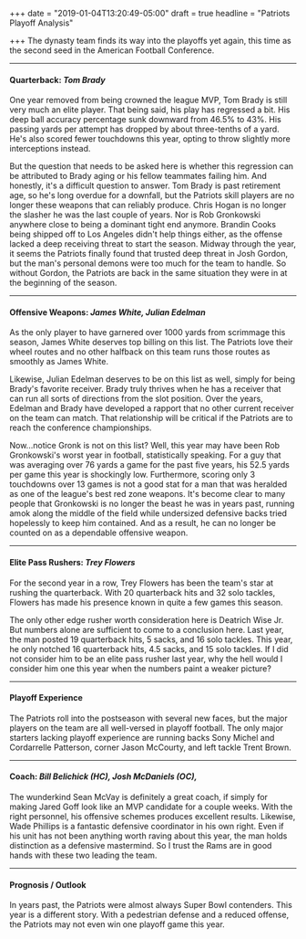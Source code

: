 +++
date = "2019-01-04T13:20:49-05:00"
draft = true
headline = "Patriots Playoff Analysis"

+++
The dynasty team finds its way into the playoffs yet again, this time as the second seed in the American Football Conference.

***

#### Quarterback: _Tom Brady_

One year removed from being crowned the league MVP, Tom Brady is still very much an elite player. That being said, his play has regressed a bit. His deep ball accuracy percentage sunk downward from 46.5% to 43%. His passing yards per attempt has dropped by about three-tenths of a yard. He's also scored fewer touchdowns this year, opting to throw slightly more interceptions instead.

But the question that needs to be asked here is whether this regression can be attributed to Brady aging or his fellow teammates failing him. And honestly, it's a difficult question to answer. Tom Brady is past retirement age, so he's long overdue for a downfall, but the Patriots skill players are no longer these weapons that can reliably produce. Chris Hogan is no longer the slasher he was the last couple of years. Nor is Rob Gronkowski anywhere close to being a dominant tight end anymore. Brandin Cooks being shipped off to Los Angeles didn't help things either, as the offense lacked a deep receiving threat to start the season. Midway through the year, it seems the Patriots finally found that trusted deep threat in Josh Gordon, but the man's personal demons were too much for the team to handle. So without Gordon, the Patriots are back in the same situation they were in at the beginning of the season.

***

#### Offensive Weapons: _James White, Julian Edelman_

As the only player to have garnered over 1000 yards from scrimmage this season, James White deserves top billing on this list. The Patriots love their wheel routes and no other halfback on this team runs those routes as smoothly as James White.

Likewise, Julian Edelman deserves to be on this list as well, simply for being Brady's favorite receiver. Brady truly thrives when he has a receiver that can run all sorts of directions from the slot position. Over the years, Edelman and Brady have developed a rapport that no other current receiver on the team can match. That relationship will be critical if the Patriots are to reach the conference championships.

Now...notice Gronk is not on this list?  Well, this year may have been Rob Gronkowski's worst year in football, statistically speaking. For a guy that was averaging over 76 yards a game for the past five years, his 52.5 yards per game this year is shockingly low. Furthermore, scoring only 3 touchdowns over 13 games is not a good stat for a man that was heralded as one of the league's best red zone weapons. It's become clear to many people that Gronkowski is no longer the beast he was in years past, running amok along the middle of the field while undersized defensive backs tried hopelessly to keep him contained. And as a result, he can no longer be counted on as a dependable offensive weapon.

***

#### Elite Pass Rushers: _Trey Flowers_

For the second year in a row, Trey Flowers has been the team's star at rushing the quarterback. With 20 quarterback hits and 32 solo tackles, Flowers has made his presence known in quite a few games this season.

The only other edge rusher worth consideration here is Deatrich Wise Jr. But numbers alone are sufficient to come to a conclusion here. Last year, the man posted 19 quarterback hits, 5 sacks, and 16 solo tackles. This year, he only notched 16 quarterback hits, 4.5 sacks, and 15 solo tackles. If I did not consider him to be an elite pass rusher last year, why the hell would I consider him one this year when the numbers paint a weaker picture? 

***

#### Playoff Experience

The Patriots roll into the postseason with several new faces, but the major players on the team are all well-versed in playoff football. The only major starters lacking playoff experience are running backs Sony Michel and Cordarrelle Patterson, corner Jason McCourty, and left tackle Trent Brown.

***

#### Coach: _Bill Belichick (HC), Josh McDaniels (OC),_ 

The wunderkind Sean McVay is definitely a great coach, if simply for making Jared Goff look like an MVP candidate for a couple weeks. With the right personnel, his offensive schemes produces excellent results. Likewise, Wade Phillips is a fantastic defensive coordinator in his own right. Even if his unit has not been anything worth raving about this year, the man holds distinction as a defensive mastermind. So I trust the Rams are in good hands with these two leading the team.

***

#### Prognosis / Outlook

In years past, the Patriots were almost always Super Bowl contenders. This year is a different story. With a pedestrian defense and a reduced offense, the Patriots may not even win one playoff game this year. 
